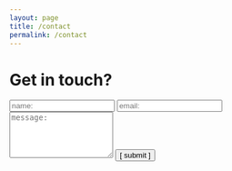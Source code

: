 ```yaml
---
layout: page
title: /contact
permalink: /contact
---
```


# Get in touch?

<script type="text/javascript">var submitted=false;</script>
<iframe name="hidden_iframe" id="hidden_iframe" style="display:none;" onload="if(submitted) {window.location='/thank-you';}"></iframe>
<form action="{{ site.gf_url }}" method="POST" accept-charset="UTF-8" target="hidden_iframe" onsubmit="submitted=true">
  <input type="text" id="name" name="{{ site.gf_name }}" placeholder="name:" autocomplete="off" required>
  <input type="email" id="email" name="{{ site.gf_email }}" placeholder="email:" autocomplete="off" required>
  <textarea rows="5" id="message" name="{{ site.gf_message }}" placeholder="message:" autocomplete="off"></textarea>
  <input type="text" id="phone" name="{{ site.gf_gotcha }}" style="display:none"  autocomplete="off">
  <input type="submit" id="submit" value="[ submit ]">
</form>
